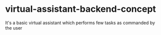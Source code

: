 # virtual-assistant-backend-concept
It's a basic virtual assistant which performs few tasks as commanded by the user
